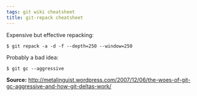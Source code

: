 ```yaml
---
tags: git wiki cheatsheet
title: git-repack cheatsheet
---
```


Expensive but effective repacking:

```shell
$ git repack -a -d -f --depth=250 --window=250
```

Probably a bad idea:

```shell
$ git gc --aggressive
```

**Source:** <http://metalinguist.wordpress.com/2007/12/06/the-woes-of-git-gc-aggressive-and-how-git-deltas-work/>
